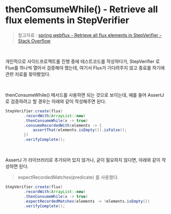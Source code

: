 # thenComsumeWhile() - Retrieve all flux elements in StepVerifier

> 참고자료 : [spring webflux - Retrieve all flux elements in StepVerifier - Stack Overflow](https://stackoverflow.com/questions/57221204/retrieve-all-flux-elements-in-stepverifier) 

<br>

개인적으로 사이드프로젝트를 진행 중에 테스트코드를 작성하다가, StepVerifier 로 Flux를 하나씩 열어서 검증해야 했는데, 여기서 Flux가 기다려주지 않고 종료를 하기에 관련 자료를 찾아봤었다.<br>

<br>

thenConsumeWhile() 메서드를 사용하면 되는 것으로 보이는데, 예를 들어 AssertJ로 검증하려고 할 경우는 아래와 같이 작성해주면 된다.

```java
StepVerifier.create(flux)
        .recordWith(ArrayList::new)
        .thenConsumeWhile(x -> true)
        .consumeRecordedWith(elements -> {
            assertThat(elements.isEmpty()).isFalse();
        })
        .verifyComplete();
```

<br>

AssertJ 가 라이브러리로 추가되어 있지 않거나, 굳이 필요하지 않다면, 아래와 같이 작성하면 된다.

> expectRecordedMatches(predicate) 를 사용했다.

```java
StepVerifier.create(flux)
        .recordWith(ArrayList::new)
        .thenConsumeWhile(x -> true)
        .expectRecordedMatches(elements -> !elements.isEmpty())
        .verifyComplete();
```

<br>

